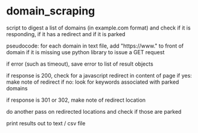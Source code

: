 # domain_scraping

script to digest a list of domains  (in example.com format) and check if it is responding, if it has a redirect and if it is parked

pseudocode:
for each domain in text file, 
  add "https://www." to front of domain if it is missing
  use python library to issue a GET request

  if error (such as timeout), save error to list of result objects

  if response is 200, check for a javascript redirect in content of page
    if yes:  make note of redirect
    if no:   look for keywords associated with parked domains

  if response is 301 or 302, make note of redirect location

  do another pass on redirected locations and check if those are parked 

print results out to text / csv file
